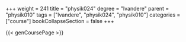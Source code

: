 +++
weight = 241
title = "physik024"
degree = "lvandere"
parent = "physik010"
tags = ["lvandere", "physik024", "physik010"]
categories = ["course"]
bookCollapseSection = false
+++

{{< genCoursePage >}}
